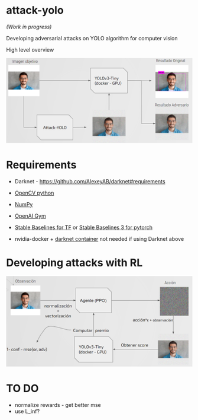 # attack-yolo

*(Work in progress)*

Developing adversarial attacks on YOLO algorithm for computer vision 

High level overview

![alt text](https://github.com/FranBesq/attack-yolo/blob/main/img/esquema_high_level.png)

# Requirements

* Darknet - https://github.com/AlexeyAB/darknet#requirements 

* [OpenCV python](https://pypi.org/project/opencv-python/)

* [NumPy](https://pypi.org/project/numpy/)

* [OpenAI Gym](https://pypi.org/project/gym/)

* [Stable Baselines for TF](https://stable-baselines.readthedocs.io/en/master/guide/install.html) or [Stable Baselines 3 for pytorch](https://stable-baselines3.readthedocs.io/en/master/guide/install.html)

* nvidia-docker + [darknet container](https://hub.docker.com/r/takuyatakeuchi/yolo-darknet/) not needed if using Darknet above

# Developing attacks with RL

![alt text](https://github.com/FranBesq/attack-yolo/blob/main/img/esquema_low_level.png)

# TO DO

* normalize rewards - get better mse
* use L_inf?
